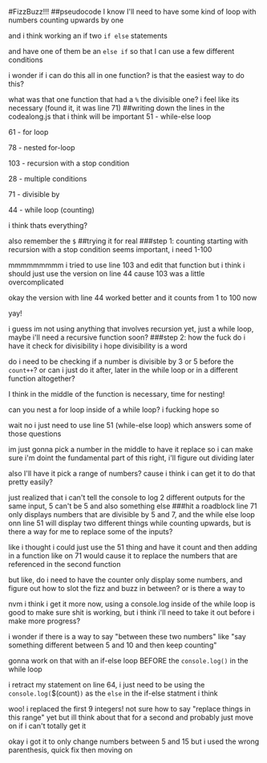 #FizzBuzz!!!
##pseudocode
I know I'll need to have some kind of loop with numbers counting upwards by one

and i think working an if two `if else` statements 

and have one of them be an `else if` so that I can use a few different conditions

i wonder if i can do this all in one function? is that the easiest way to do this?

what was that one function that had a `%` the divisible one? i feel like its necessary (found it, it was line 71)
##writing down the lines  in the codealong.js that i think will be important
51 - while-else loop

61 - for loop

78 - nested for-loop

103 - recursion with a stop condition

28 - multiple conditions

71 - divisible by

44 - while loop (counting)

i think thats everything?

also remember the `$`
##trying it for real
###step 1: counting
starting with recursion with a stop condition seems important, i need 1-100

mmmmmmmmm i tried to use line 103 and edit that function but i think i should just use the version on line 44 cause 103 was a little overcomplicated

okay the version with line 44 worked better and it counts from 1 to 100 now

yay!

i guess im not using anything that involves recursion yet, just a while loop, maybe i'll need a recursive function soon?
###step 2: how the fuck do i have it check for divisibility
i hope divisibility is a word

do i need to be checking if a number is divisible by 3 or 5 before the `count++`? or can i just do it after, later in the while loop or in a different function altogether?

I think in the middle of the function is necessary, time for nesting!

can you nest a for loop inside of a while loop? i fucking hope so

wait no i just need to use line 51 (while-else loop) which answers some of those questions

im just gonna pick a number in the middle to have it replace so i can make sure i'm doint the fundamental part of this right, i'll figure out dividing later

also I'll have it pick a range of numbers? cause i think i can get it to do that pretty easily?

just realized that i can't tell the console to log 2 different outputs for the same input, 5 can't be 5 and also something else
###hit a roadblock
line 71 only displays numbers that are divisible by 5 and 7, and the while else loop onn line 51 will display two different things while counting upwards, but is there a way for me to replace some of the inputs?

like i thought i could just use the 51 thing and have it count and then adding in a function like on 71 would cause it to replace the numbers that are referenced in the second function

but like, do i need to have the counter only display some numbers, and figure out how to slot the fizz and buzz in between? or is there a way to 

nvm i think i get it more now, using a console.log inside of the while loop is good to make sure shit is working, but i think i'll need to take it out before i make more progress?

i wonder if there is a way to say "between these two numbers" like "say something different between 5 and 10 and then keep counting"

gonna work on that with an if-else loop BEFORE the `console.log()` in the while loop

i retract my statement on line 64, i just need to be using the `console.log(`$(count)`)` as the `else` in the if-else statment i think

woo! i replaced the first 9 integers! not sure how to say "replace things in this range" yet but ill think about that for a second and probably just move on if i can't totally get it

okay i got it to only change numbers between 5 and 15 but i used the wrong parenthesis, quick fix then moving on
